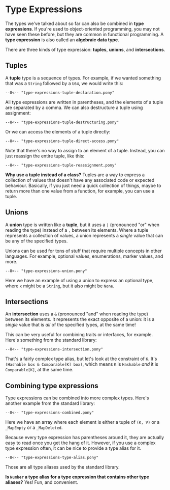 # Type Expressions

The types we've talked about so far can also be combined in __type expressions__. If you're used to object-oriented programming, you may not have seen these before, but they are common in functional programming. A __type expression__ is also called an __algebraic data type__.

There are three kinds of type expression: __tuples__, __unions__, and __intersections__.

## Tuples

A __tuple__ type is a sequence of types. For example, if we wanted something that was a `String` followed by a `U64`, we would write this:

```pony
--8<-- "type-expressions-tuple-declaration.pony"
```

All type expressions are written in parentheses, and the elements of a tuple are separated by a comma. We can also destructure a tuple using assignment:

```pony
--8<-- "type-expressions-tuple-destructuring.pony"
```

Or we can access the elements of a tuple directly:

```pony
--8<-- "type-expressions-tuple-direct-access.pony"
```

Note that there's no way to assign to an element of a tuple. Instead, you can just reassign the entire tuple, like this:

```pony
--8<-- "type-expressions-tuple-reassignment.pony"
```

__Why use a tuple instead of a class?__ Tuples are a way to express a collection of values that doesn't have any associated code or expected behaviour. Basically, if you just need a quick collection of things, maybe to return more than one value from a function, for example, you can use a tuple.

## Unions

A __union__ type is written like a __tuple__, but it uses a `|` (pronounced "or" when reading the type) instead of a `,` between its elements. Where a tuple represents a collection of values, a union represents a _single_ value that can be any of the specified types.

Unions can be used for tons of stuff that require multiple concepts in other languages. For example, optional values, enumerations, marker values, and more.

```pony
--8<-- "type-expressions-union.pony"
```

Here we have an example of using a union to express an optional type, where `x` might be a `String`, but it also might be `None`.

## Intersections

An __intersection__ uses a `&` (pronounced "and" when reading the type) between its elements. It represents the exact opposite of a union: it is a _single_ value that is _all_ of the specified types, at the same time!

This can be very useful for combining traits or interfaces, for example. Here's something from the standard library:

```pony
--8<-- "type-expressions-intersection.pony"
```

That's a fairly complex type alias, but let's look at the constraint of `K`. It's `(Hashable box & Comparable[K] box)`, which means `K` is `Hashable` _and_ it is `Comparable[K]`, at the same time.

## Combining type expressions

Type expressions can be combined into more complex types. Here's another example from the standard library:

```pony
--8<-- "type-expressions-combined.pony"
```

Here we have an array where each element is either a tuple of `(K, V)` or a `_MapEmpty` or a `_MapDeleted`.

Because every type expression has parentheses around it, they are actually easy to read once you get the hang of it. However, if you use a complex type expression often, it can be nice to provide a type alias for it.

```pony
--8<-- "type-expressions-type-alias.pony"
```

Those are all type aliases used by the standard library.

__Is `Number` a type alias for a type expression that contains other type aliases?__ Yes! Fun, and convenient.
